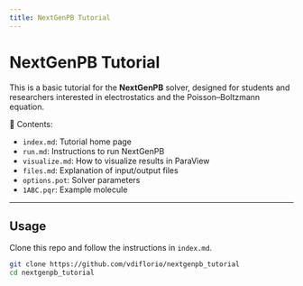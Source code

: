 ```yaml
---
title: NextGenPB Tutorial
---
```


# NextGenPB Tutorial

This is a basic tutorial for the **NextGenPB** solver, designed for students and researchers interested in electrostatics and the Poisson–Boltzmann equation.

📂 Contents:
- `index.md`: Tutorial home page
- `run.md`: Instructions to run NextGenPB
- `visualize.md`: How to visualize results in ParaView
- `files.md`: Explanation of input/output files
- `options.pot`: Solver parameters
- `1ABC.pqr`: Example molecule

---

## Usage

Clone this repo and follow the instructions in `index.md`.

````bash
git clone https://github.com/vdiflorio/nextgenpb_tutorial
cd nextgenpb_tutorial
````

